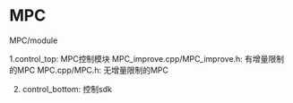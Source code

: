 # MPC
MPC/module

1.control_top: MPC控制模块
MPC_improve.cpp/MPC_improve.h: 有增量限制的MPC
MPC.cpp/MPC.h: 无增量限制的MPC

2. control_bottom: 控制sdk
